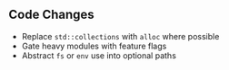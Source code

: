 ## Code Changes

- Replace `std::collections` with `alloc` where possible
- Gate heavy modules with feature flags
- Abstract `fs` or `env` use into optional paths
